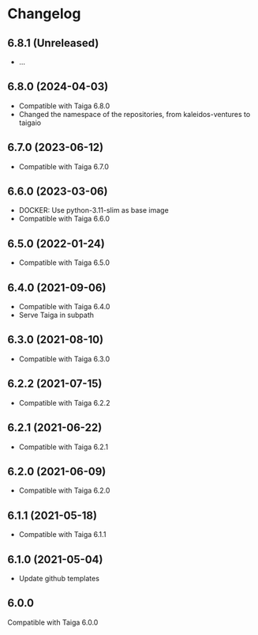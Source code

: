 # Changelog

## 6.8.1 (Unreleased)

- ...

## 6.8.0 (2024-04-03)

- Compatible with Taiga 6.8.0
- Changed the namespace of the repositories, from kaleidos-ventures to taigaio

## 6.7.0 (2023-06-12)

- Compatible with Taiga 6.7.0

## 6.6.0 (2023-03-06)

- DOCKER: Use python-3.11-slim as base image
- Compatible with Taiga 6.6.0

## 6.5.0 (2022-01-24)

- Compatible with Taiga 6.5.0

## 6.4.0 (2021-09-06)

- Compatible with Taiga 6.4.0
- Serve Taiga in subpath

## 6.3.0 (2021-08-10)

- Compatible with Taiga 6.3.0

## 6.2.2 (2021-07-15)

- Compatible with Taiga 6.2.2

## 6.2.1 (2021-06-22)

- Compatible with Taiga 6.2.1

## 6.2.0 (2021-06-09)

- Compatible with Taiga 6.2.0

## 6.1.1 (2021-05-18)

- Compatible with Taiga 6.1.1

## 6.1.0 (2021-05-04)

- Update github templates

## 6.0.0

Compatible with Taiga 6.0.0
